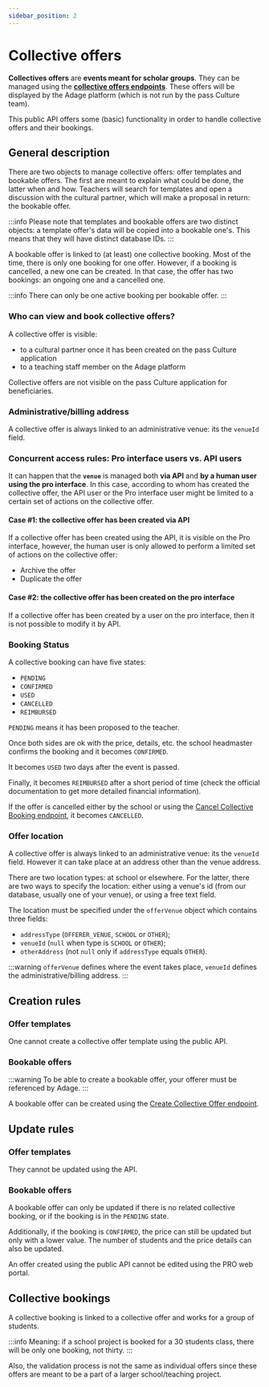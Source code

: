 ```yaml
---
sidebar_position: 2
---
```

# Collective offers

**Collectives offers** are **events meant for scholar groups**. They can be managed using the **[collective offers endpoints](/rest-api#tag/Collective-Offers)**. These offers will be displayed by the Adage platform (which is not run by the pass Culture team).

This public API offers some (basic) functionality in order to handle collective offers and their bookings.

## General description

There are two objects to manage collective offers: offer templates and bookable offers. The first are meant to explain what could be done, the latter when and how. Teachers will search for templates and open a discussion with the cultural partner, which will make a proposal in return: the bookable offer.

:::info
Please note that templates and bookable offers are two distinct objects: a template offer's data will be copied into a bookable one's. This means that they will have distinct database IDs.
:::

A bookable offer is linked to (at least) one collective booking. Most of the time, there is only one booking for one offer. However, if a booking is cancelled, a new one can be created. In that case, the offer has two bookings: an ongoing one and a cancelled one.

:::info
There can only be one active booking per bookable offer.
:::

### Who can view and book collective offers?

A collective offer is visible:

- to a cultural partner once it has been created on the pass Culture application
- to a teaching staff member on the Adage platform

Collective offers are not visible on the pass Culture application for beneficiaries.

### Administrative/billing address

A collective offer is always linked to an administrative venue: its the `venueId` field.

### Concurrent access rules: Pro interface users vs. API users

It can happen that the **`venue`** is managed both **via API** and **by a human user using the pro interface**. In this case, according to whom has created the collective offer, the API user or the Pro interface user might be limited to a certain set of actions on the collective offer.

#### Case #1: the collective offer has been created via API

If a collective offer has been created using the API, it is visible on the Pro interface, however, the human user is only allowed to perform a limited set of actions on the collective offer:

- Archive the offer
- Duplicate the offer

#### Case #2: the collective offer has been created on the pro interface

If a collective offer has been created by a user on the pro interface, then it is not possible to modify it by API.

### Booking Status

A collective booking can have five states:

* `PENDING`
* `CONFIRMED`
* `USED`
* `CANCELLED`
* `REIMBURSED`

`PENDING` means it has been proposed to the teacher.

Once both sides are ok with the price, details, etc. the school headmaster confirms the booking and it becomes `CONFIRMED`.

It becomes `USED` two days after the event is passed.

Finally, it becomes `REIMBURSED` after a short period of time (check the official documentation to get more detailed financial information).

If the offer is cancelled either by the school or using the [Cancel Collective Booking endpoint](/rest-api#tag/Collective-Bookings/operation/CancelCollectiveBooking), it becomes `CANCELLED`.

### Offer location

A collective offer is always linked to an administrative venue: its the `venueId` field. However it can take place at an address other than the venue address.

There are two location types: at school or elsewhere. For the latter, there are two ways to specify the location: either using a venue's id (from our database, usually one of your venue), or using a free text field.

The location must be specified under the `offerVenue` object which contains three fields:

* `addressType` (`OFFERER_VENUE`, `SCHOOL` or `OTHER`);
* `venueId` (`null` when type is `SCHOOL` or `OTHER`);
* `otherAddress` (not `null` only if `addressType` equals `OTHER`).

:::warning
`offerVenue` defines where the event takes place, `venueId` defines the administrative/billing address.
:::

## Creation rules

### Offer templates

One cannot create a collective offer template using the public API.

### Bookable offers

:::warning
To be able to create a bookable offer, your offerer must be referenced by Adage.
:::

A bookable offer can be created using the [Create Collective Offer endpoint](/rest-api#tag/Collective-Offers/operation/PostCollectiveOfferPublic).

## Update rules

### Offer templates

They cannot be updated using the API.

### Bookable offers

A bookable offer can only be updated if there is no related collective booking, or if the booking is in the `PENDING` state.

Additionally, if the booking is `CONFIRMED`, the price can still be updated but only with a lower value. The number of students and the price details can also be updated.

An offer created using the public API cannot be edited using the PRO web portal.

## Collective bookings

A collective booking is linked to a collective offer and works for a group of students.

:::info
Meaning: if a school project is booked for a 30 students class, there will be only one booking, not thirty.
:::

Also, the validation process is not the same as individual offers since these offers are meant to be a part of a larger school/teaching project.